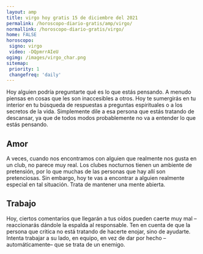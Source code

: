```yaml
---
layout: amp
title: virgo hoy gratis 15 de diciembre del 2021 
permalink: /horoscopo-diario-gratis/amp/virgo/
normallink: /horoscopo-diario-gratis/virgo/
home: FALSE
horoscopo:
 signo: virgo
 video: -DQpmrrAIeU
ogimg: /images/virgo_char.png
sitemap:
 priority: 1
 changefreq: 'daily'
---
```



Hoy alguien podría preguntarte qué es lo que estás pensando. A menudo piensas en cosas que les son inaccesibles a otros. Hoy te sumergirás en tu interior en tu búsqueda de respuestas a preguntas espirituales o a los secretos de la vida. Simplemente dile a esa persona que estás tratando de descansar, ya que de todos modos probablemente no va a entender lo que estás pensando.

## Amor

A veces, cuando nos encontramos con alguien que realmente nos gusta en un club, no parece muy real. Los clubes nocturnos tienen un ambiente de pretensión, por lo que muchas de las personas que hay allí son pretenciosas. Sin embargo, hoy te vas a encontrar a alguien realmente especial en tal situación. Trata de mantener una mente abierta.

## Trabajo

Hoy, ciertos comentarios que llegarán a tus oídos pueden caerte muy mal –reaccionarás dándole la espalda al responsable. Ten en cuenta de que la persona que critica no está tratando de hacerte enojar, sino de ayudarte. Intenta trabajar a su lado, en equipo, en vez de dar por hecho –automáticamente– que se trata de un enemigo.